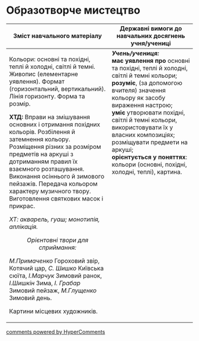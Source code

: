 <div id="hypercomments_widget" class="js-hypercomments-widget invisible"></div>

Образотворче мистецтво
=============================================

<table>
  <tr>
    <td width="55%" align="center"><b>Зміст навчального матеріалу</b></td>
    <td width="45%" align="center"><b>Державні вимоги до навчальних досягнень учня/учениці</b></td>
  </tr>
<tbody>
  <tr>
    <td width="55%" style="vertical-align:top !important;">
<p>Кольори: основні та похідні, теплі й холодні, світлі й темні. Живопис (елементарне уявлення). Формат (горизонтальний, вертикальний). Лінія горизонту. Форма та розмір.</p>
<p><b>ХТД:</b> Вправи на змішування основних і отримання похідних кольорів. Розбілення й затемнення кольору. Розміщення різних за розміром предметів на аркуші з дотриманням правил їх взаємного розташування. Виконання осіннього й зимового пейзажів. Передача кольором характеру музичного твору. Виготовлення святкових масок і прикрас.</p>
<p><i>ХТ: акварель, гуаш; монотипія, аплікація. </i></p>
<center><i>Орієнтовні твори для сприймання:</i></center>
<p><i>М.Примаченко</i> Гороховий звір, Котячий цар, <i>С. Шишко</i> Київська сюїта, <i>І.Марчук</i> Зимовий ранок, <i>І.Шишкін</i> Зима, <i>І. Грабар</i> Зимовий пейзаж, <i>М.Глущенко</i> Зимовий день.</p>
<p>Картини місцевих художників.</p>
	</td>
	<td width="45%" style="vertical-align:top !important;"><b><i>Учень/учениця:</i></b><br>
<b>має уявлення про</b> основні та похідні, теплі й холодні, світлі й темні кольори;<br>
<b>розуміє</b>, (за допомогою вчителя) значення кольору як засобу вираження настрою;<br>
<b>уміє</b> утворювати похідні, світлі й темні кольори, використовувати їх у власних  композиціях; розміщувати предмети на аркуші;<br>
<b>орієнтується у поняттях</b>: кольори (основні, похідні, холодні, теплі), картина.<br>
	</td>
  </tr>
</tbody>
</table>

<div class="js-hypercomments-container">
<a href="http://hypercomments.com" class="hc-link" title="comments widget">comments powered by HyperComments</a>
</div>